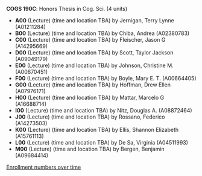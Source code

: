 **COGS 190C**: Honors Thesis in Cog. Sci. (4 units)

- **A00** (Lecture) (time and location TBA) by Jernigan, Terry Lynne (A01211284)
- **B00** (Lecture) (time and location TBA) by Chiba, Andrea (A02380783)
- **C00** (Lecture) (time and location TBA) by Fleischer, Jason G (A14295669)
- **D00** (Lecture) (time and location TBA) by Scott, Taylor Jackson (A09049179)
- **E00** (Lecture) (time and location TBA) by Johnson, Christine M. (A00670451)
- **F00** (Lecture) (time and location TBA) by Boyle, Mary E. T. (A00664405)
- **G00** (Lecture) (time and location TBA) by Hoffman, Drew Ellen (A07976171)
- **H00** (Lecture) (time and location TBA) by Mattar, Marcelo G (A16688714)
- **I00** (Lecture) (time and location TBA) by Nitz, Douglas A. (A08872464)
- **J00** (Lecture) (time and location TBA) by Rossano, Federico (A14273503)
- **K00** (Lecture) (time and location TBA) by Ellis, Shannon Elizabeth (A15761113)
- **L00** (Lecture) (time and location TBA) by De Sa, Virginia (A04511993)
- **M00** (Lecture) (time and location TBA) by Bergen, Benjamin (A09684414)

[Enrollment numbers over time](./COGS190C.tsv)

